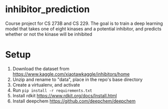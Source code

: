 # inhibitor_prediction
Course project for CS 273B and CS 229.  The goal is to train a deep learning model that takes one of eight kinases and a potential inhibitor, and predicts whether or not the kinase will be inhibited

# Setup
1. Download the dataset from https://www.kaggle.com/xiaotawkaggle/inhibitors/home
2. Unzip and rename to "data", place in the repo's base directory
3. Create a virtualenv, and activate
4. Run `pip install -r requirements.txt`
5. Install rdkit https://www.rdkit.org/docs/Install.html
6. Install deepchem https://github.com/deepchem/deepchem
